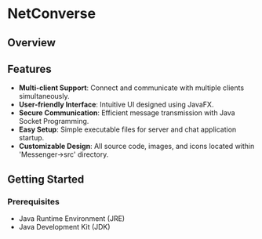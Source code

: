 # NetConverse

## Overview

## Features
- **Multi-client Support**: Connect and communicate with multiple clients simultaneously.
- **User-friendly Interface**: Intuitive UI designed using JavaFX.
- **Secure Communication**: Efficient message transmission with Java Socket Programming.
- **Easy Setup**: Simple executable files for server and chat application startup.
- **Customizable Design**: All source code, images, and icons located within 'Messenger->src' directory.

## Getting Started

### Prerequisites
- Java Runtime Environment (JRE)
- Java Development Kit (JDK)

